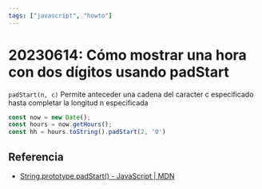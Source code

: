 ```yaml
---
tags: ["javascript", "howto"]
---
```


# 20230614: Cómo mostrar una hora con dos dígitos usando padStart

`padStart(n, c)`
	Permite anteceder una cadena del caracter c especificado hasta completar la longitud n especificada

```js
const now = new Date();
const hours = now.getHours();
const hh = hours.toString().padStart(2, '0')
```

## Referencia

- [String.prototype.padStart() - JavaScript | MDN](https://developer.mozilla.org/es/docs/Web/JavaScript/Reference/Global_Objects/String/padStart)